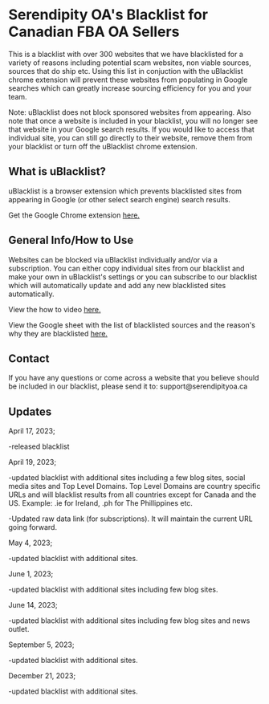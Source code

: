 <h1>Serendipity OA's Blacklist for Canadian FBA OA Sellers</h1>
This is a blacklist with over 300 websites that we have blacklisted for a variety of reasons including potential scam websites, non viable sources, sources that do ship etc.
Using this list in conjuction with the uBlacklist chrome extension will prevent these websites from populating in Google searches which can greatly increase sourcing efficiency for you and your team.

Note: uBlacklist does not block sponsored websites from appearing. Also note that once a website is included in your blacklist, you will no longer see that website in your Google search results. If you would like to access that individual site, you can still go directly to their website, remove them from your blacklist or turn off the uBlacklist chrome extension.

<h2>What is uBlacklist?</h2>
uBlacklist is a browser extension which prevents blacklisted sites from appearing in Google (or other select search engine) search results.

Get the Google Chrome extension <a href="https://chrome.google.com/webstore/detail/ublacklist/pncfbmialoiaghdehhbnbhkkgmjanfhe?authuser=1">here.</a>

<h2>General Info/How to Use</h2>
Websites can be blocked via uBlacklist individually and/or via a subscription. 
You can either copy individual sites from our blacklist and make your own in uBlacklist's settings or you can subscribe to our blacklist which will automatically update and add any new blacklisted sites automatically.


View the how to video <a href="https://youtu.be/qsW55e0UJ3Y">here.</a>

View the Google sheet with the list of blacklisted sources and the reason's why they are blacklisted <a href="https://docs.google.com/spreadsheets/d/1cruvbMpSFRAMBEPAaNkWZJ1DJ2mLVNEr0NU8NhaNoak/edit?usp=sharing">here.</a>

<h2>Contact</h2>
If you have any questions or come across a website that you believe should be included in our blacklist, please send it to: support@serendipityoa.ca

<h2>Updates</h2>
April 17, 2023;

-released blacklist

April 19, 2023; 

-updated blacklist with additional sites including a few blog sites, social media sites and Top Level Domains.
Top Level Domains are country specific URLs and will blacklist results from all countries except for Canada and the US. Example: .ie for Ireland, .ph for The Phillippines etc.

-Updated raw data link (for subscriptions). It will maintain the current URL going forward.

May 4, 2023;

-updated blacklist with additional sites.

June 1, 2023;

-updated blacklist with additional sites including few blog sites.

June 14, 2023;

-updated blacklist with additional sites including few blog sites and news outlet.

September 5, 2023;

-updated blacklist with additional sites.

December 21, 2023;

-updated blacklist with additional sites.
